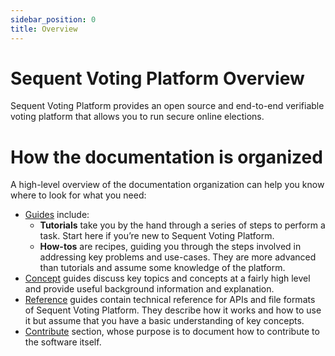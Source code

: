 ```yaml
---
sidebar_position: 0
title: Overview
---
```


# Sequent Voting Platform Overview

Sequent Voting Platform provides an open source and end-to-end verifiable voting platform that allows you to run secure online elections.

# How the documentation is organized

A high-level overview of the documentation organization can help you know where to look for what you need:

- [Guides](./guides/) include:
    - **Tutorials** take you by the hand through a series of steps to perform a task. Start here if you’re new to Sequent Voting Platform.
    - **How-tos** are recipes, guiding you through the steps involved in addressing key problems and use-cases. They are more advanced than tutorials and assume some knowledge of the platform.
- [Concept](./concepts/) guides discuss key topics and concepts at a fairly high level and provide useful background information and explanation.
- [Reference](./reference/) guides contain technical reference for APIs and file formats of Sequent Voting Platform. They describe how it works and how to use it but assume that you have a basic understanding of key concepts.
- [Contribute](./contribute/) section, whose purpose is to document how to contribute to the software itself.

